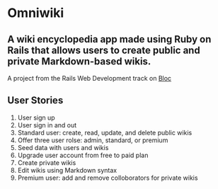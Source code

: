 # Omniwiki

## A wiki encyclopedia app made using Ruby on Rails that allows users to create public and private Markdown-based wikis.

A project from the Rails Web Development track on [Bloc](https://www.bloc.io "Bloc")

**User Stories**
---


1. User sign up
2. User sign in and out
3. Standard user: create, read, update, and delete public wikis
4. Offer three user rolse: admin, standard, or premium
5. Seed data with users and wikis
6. Upgrade user account from free to paid plan
7. Create private wikis
8. Edit wikis using Markdown syntax
9. Premium user: add and remove colloborators for private wikis


